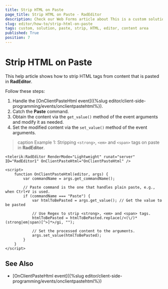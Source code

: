 ```yaml
---
title: Strip HTML on Paste
page_title: Strip HTML on Paste - RadEditor
description: Check our Web Forms article about This is a custom solution for stripping some HTML when pasting in RadEditor.
slug: editor/how-to/strip-html-on-paste
tags: custom, solution, paste, strip, HTML, editor, content area
published: True
position: 7 
---
```


# Strip HTML on Paste

This help article shows how to strip HTML tags from content that is pasted in **RadEditor**.

Follow these steps:

1. Handle the [OnClientPasteHtml event]({%slug editor/client-side-programming/events/onclientpastehtml%}). 
2. Catch the **Paste** command.
2. Obtain the content via the `get_value()` method of the event arguments and modify it as needed.
4. Set the modified content via the `set_value()` method of the event arguments.
 
>caption Example 1: Stripping `<strong>`, `<em>` and `<span>` tags on paste in **RadEditor**.

````ASP.NET
<telerik:RadEditor RenderMode="Lightweight" runat="server" ID="RadEditor1" OnClientPasteHtml="OnClientPasteHtml" />

<script>
    function OnClientPasteHtml(editor, args) {
        var commandName = args.get_commandName();

        // Paste command is the one that handles plain paste, e.g., when Ctrl+V is used.
        if (commandName === "Paste") {
            var htmlToBePasted = args.get_value(); // Get the value to be pasted
            
            // Use Regex to strip <strong>, <em> and <span> tags.
            htmlToBePasted = htmlToBePasted.replace(/<(\/)*(strong|em|span)[^>]*>/gi, "");

            // Set the processed content to the arguments.
            args.set_value(htmlToBePasted);
        }
    }
</script>
````

## See Also

* [OnClientPasteHtml event]({%slug editor/client-side-programming/events/onclientpastehtml%})
